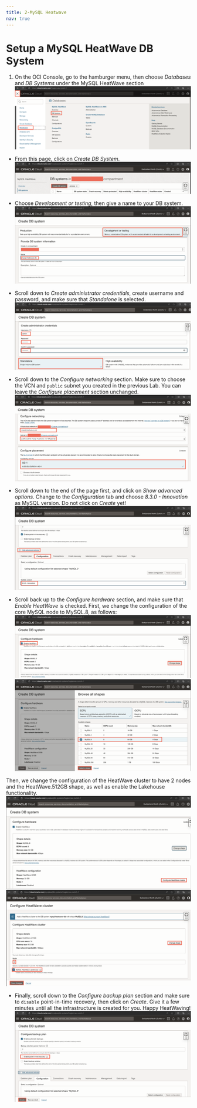 ```yaml
---
title: 2-MySQL Heatwave
nav: true
---
```


# Setup a MySQL HeatWave DB System

1. On the OCI Console, go to the hamburger menu, then choose *Databases* and *DB Systems* under the MySQL HeatWave section
![step_1](images/mysql_hw_step_1.png)

* From this page, click on *Create DB System*.
![step_2](images/mysql_hw_step_2.png)

* Choose *Development or testing*, then give a name to your DB system.
![step_3](images/mysql_hw_step_3.png)

* Scroll down to *Create administrator credentials*, create username and password, and make sure that *Standalone* is selected.
![step_4](images/mysql_hw_step_4.png)

* Scroll down to the *Configure networking* section. Make sure to choose the VCN and `public` subnet you created in the previous Lab. You can leave the *Configure placement* section unchanged.
![step_5](images/mysql_hw_step_5.png)

* Scroll down to the end of the page first, and click on *Show advanced options*. Change to the *Configuration* tab and choose *8.3.0 - Innovation* as MySQL version. Do not click on *Create* yet!
![step_6](images/mysql_hw_step_6.png)

* Scroll back up to the *Configure hardware* section, and make sure that *Enable HeatWave* is checked. First, we change the configuration of the core MySQL node to MySQL.8, as follows:
![step_7_a](images/mysql_hw_step_7_a.png)
![step_7_b](images/mysql_hw_step_7_b.png)

Then, we change the configuration of the HeatWave cluster to have 2 nodes and the HeatWave.512GB shape, as well as enable the Lakehouse functionality.
![step_7_c](images/mysql_hw_step_7_c.png)
![step_7_d](images/mysql_hw_step_7_d.png)

* Finally, scroll down to the *Configure backup plan* section and make sure to `disable` point-in-time recovery, then click on *Create*. Give it a few minutes until all the infrastructure is created for you. Happy HeatWaving!
![step_8](images/mysql_hw_step_8.png)
